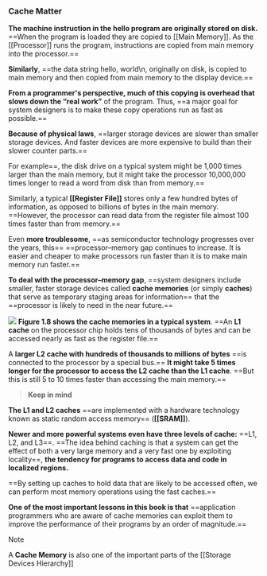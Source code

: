 
### Cache Matter

**The machine instruction in the hello program are originally stored on disk.** ==When the program is loaded they are copied to [[Main Memory]]. As the [[Processor]]  runs the program, instructions are copied from main memory into the processor.==

**Similarly**, ==the data string hello, world\n, originally on disk, is copied to main memory and then copied from main memory to the display device.== 

**From a programmer's perspective, much of this copying is overhead that slows down the “real work”** of the program. Thus, ==a major goal for system designers is to make these copy operations run as fast as possible.==

**Because of physical laws**, ==larger storage devices are slower than smaller storage devices. And faster devices are more expensive to build than their slower counter parts.==

For example==, the disk drive on a typical system might be 1,000 times larger than the main memory, but it might take the processor 10,000,000 times longer to read a word from disk than from memory.==

Similarly, a typical **[[Register File]]** stores only a few hundred bytes of information, as opposed to billions of bytes in the main memory. ==However, the processor can read data from the register file almost 100 times faster than from memory.==

Even **more troublesome**, ==as semiconductor technology progresses over the years, this==
==processor–memory gap continues to increase. It is easier and cheaper to make processors run faster than it is to make main memory run faster.==

**To deal with the processor–memory gap**, ==system designers include smaller, faster storage devices called **cache memories** (or simply **caches**) that serve as temporary staging areas for information== that the ==processor is likely to need in the near future.==

![](Figure1.8.png)
**Figure 1.8 shows the cache memories in a typical system**. ==An **L1 cache** on the processor chip holds tens of thousands of bytes and can be accessed nearly as fast as the register file.==

A **larger L2 cache with hundreds of thousands to millions of bytes** ==is connected to the processor by a special bus.== **It might take 5 times longer for the processor to access the L2 cache than the L1 cache**. ==But this is still 5 to 10 times faster than accessing the main memory.== 
>**Keep in mind**

**The L1 and L2 caches** ==are implemented with a hardware technology known as static random access memory== (**[[SRAM]]**).

**Newer and more powerful systems even have three levels of cache:** ==L1, L2, and L3==. ==The idea behind caching is that a system can get the effect of both a very large memory and a very fast one by exploiting locality==, **the tendency for programs to access data and code in localized regions.** 

==By setting up caches to hold data that are likely to be accessed often, we can perform most memory operations using the fast caches.==

**One of the most important lessons in this book is that** ==application programmers who are aware of cache memories can exploit them to improve the performance of their programs by an order of magnitude.==

> [!Note]
> A **Cache Memory** is also one of the important parts of the [[Storage Devices Hierarchy]] 
